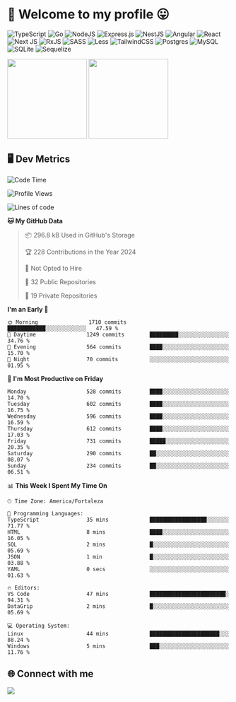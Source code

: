 # 🎉 Welcome to my profile 😛

![TypeScript](https://img.shields.io/badge/typescript-%23007ACC.svg?style=for-the-badge&logo=typescript&logoColor=white)
![Go](https://img.shields.io/badge/go-%2300ADD8.svg?style=for-the-badge&logo=go&logoColor=white)
![NodeJS](https://img.shields.io/badge/node.js-6DA55F?style=for-the-badge&logo=node.js&logoColor=white)
![Express.js](https://img.shields.io/badge/express.js-%23404d59.svg?style=for-the-badge&logo=express&logoColor=%2361DAFB)
![NestJS](https://img.shields.io/badge/nestjs-%23E0234E.svg?style=for-the-badge&logo=nestjs&logoColor=white)
![Angular](https://img.shields.io/badge/angular-%23DD0031.svg?style=for-the-badge&logo=angular&logoColor=white)
![React](https://img.shields.io/badge/react-%2320232a.svg?style=for-the-badge&logo=react&logoColor=%2361DAFB)
![Next JS](https://img.shields.io/badge/Next-black?style=for-the-badge&logo=next.js&logoColor=white)
![RxJS](https://img.shields.io/badge/rxjs-%23B7178C.svg?style=for-the-badge&logo=reactivex&logoColor=white)
![SASS](https://img.shields.io/badge/SASS-hotpink.svg?style=for-the-badge&logo=SASS&logoColor=white)
![Less](https://img.shields.io/badge/less-2B4C80?style=for-the-badge&logo=less&logoColor=white)
![TailwindCSS](https://img.shields.io/badge/tailwindcss-%2338B2AC.svg?style=for-the-badge&logo=tailwind-css&logoColor=white)
![Postgres](https://img.shields.io/badge/postgres-%23316192.svg?style=for-the-badge&logo=postgresql&logoColor=white)
![MySQL](https://img.shields.io/badge/mysql-4479A1.svg?style=for-the-badge&logo=mysql&logoColor=white)
![SQLite](https://img.shields.io/badge/sqlite-%2307405e.svg?style=for-the-badge&logo=sqlite&logoColor=white)
![Sequelize](https://img.shields.io/badge/Sequelize-52B0E7?style=for-the-badge&logo=Sequelize&logoColor=white)

<div>
  <img height="180em" src="https://github-readme-stats.vercel.app/api?username=VinicciusSantos&include_all_commits=true&count_private=true&theme=github_dark"/>
  <img height="180em" src="https://github-readme-stats.vercel.app/api/top-langs/?username=VinicciusSantos&langs_count=6&layout=compact&include_all_commits=true&count_private=true&theme=github_dark"/>
</div>

## 🖥️ Dev Metrics

<!--START_SECTION:waka-->
![Code Time](http://img.shields.io/badge/Code%20Time-1%2C816%20hrs%2051%20mins-blue)

![Profile Views](http://img.shields.io/badge/Profile%20Views-127-blue)

![Lines of code](https://img.shields.io/badge/From%20Hello%20World%20I%27ve%20Written-5.4%20million%20lines%20of%20code-blue)

**🐱 My GitHub Data** 

> 📦 296.8 kB Used in GitHub's Storage 
 > 
> 🏆 228 Contributions in the Year 2024
 > 
> 🚫 Not Opted to Hire
 > 
> 📜 32 Public Repositories 
 > 
> 🔑 19 Private Repositories 
 > 
**I'm an Early 🐤** 

```text
🌞 Morning                1710 commits        ████████████░░░░░░░░░░░░░   47.59 % 
🌆 Daytime                1249 commits        █████████░░░░░░░░░░░░░░░░   34.76 % 
🌃 Evening                564 commits         ████░░░░░░░░░░░░░░░░░░░░░   15.70 % 
🌙 Night                  70 commits          ░░░░░░░░░░░░░░░░░░░░░░░░░   01.95 % 
```
📅 **I'm Most Productive on Friday** 

```text
Monday                   528 commits         ████░░░░░░░░░░░░░░░░░░░░░   14.70 % 
Tuesday                  602 commits         ████░░░░░░░░░░░░░░░░░░░░░   16.75 % 
Wednesday                596 commits         ████░░░░░░░░░░░░░░░░░░░░░   16.59 % 
Thursday                 612 commits         ████░░░░░░░░░░░░░░░░░░░░░   17.03 % 
Friday                   731 commits         █████░░░░░░░░░░░░░░░░░░░░   20.35 % 
Saturday                 290 commits         ██░░░░░░░░░░░░░░░░░░░░░░░   08.07 % 
Sunday                   234 commits         ██░░░░░░░░░░░░░░░░░░░░░░░   06.51 % 
```


📊 **This Week I Spent My Time On** 

```text
🕑︎ Time Zone: America/Fortaleza

💬 Programming Languages: 
TypeScript               35 mins             ██████████████████░░░░░░░   71.77 % 
HTML                     8 mins              ████░░░░░░░░░░░░░░░░░░░░░   16.05 % 
SQL                      2 mins              █░░░░░░░░░░░░░░░░░░░░░░░░   05.69 % 
JSON                     1 min               █░░░░░░░░░░░░░░░░░░░░░░░░   03.88 % 
YAML                     0 secs              ░░░░░░░░░░░░░░░░░░░░░░░░░   01.63 % 

🔥 Editors: 
VS Code                  47 mins             ████████████████████████░   94.31 % 
DataGrip                 2 mins              █░░░░░░░░░░░░░░░░░░░░░░░░   05.69 % 

💻 Operating System: 
Linux                    44 mins             ██████████████████████░░░   88.24 % 
Windows                  5 mins              ███░░░░░░░░░░░░░░░░░░░░░░   11.76 % 
```


<!--END_SECTION:waka-->

## 🌐 Connect with me

<a href="https://www.linkedin.com/in/vinicius-guedes-b817aa223/"><img src="https://img.shields.io/badge/LinkedIn-0077B5?style=for-the-badge&logo=linkedin&logoColor=white"/></a>

